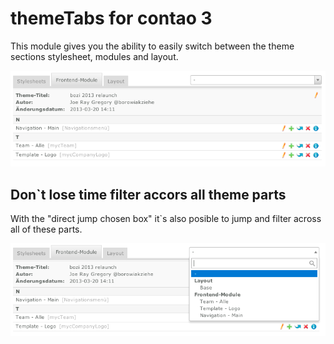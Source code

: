 # themeTabs for contao 3 #

This module gives you the ability to easily switch between the theme sections stylesheet, modules and layout.

![Adding tabs for easy theme switching](themetabs.png)

## Don`t lose time filter accors all theme parts ##

With the "direct jump chosen box" it`s also posible to jump and filter across all of these parts.

![Chosen field for filtering](themetabs-chosen.png)

